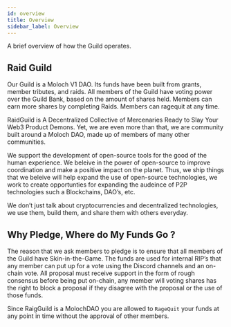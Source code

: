 ```yaml
---
id: overview
title: Overview
sidebar_label: Overview
---
```


A brief overview of how the Guild operates.

## Raid Guild

Our Guild is a Moloch V1 DAO. Its funds have been built from grants, member tributes, and raids. All members of the Guild have voting power over the Guild Bank, based on the amount of shares held. Members can earn more shares by completing Raids. Members can ragequit at any time.

RaidGuild is A Decentralized Collective of Mercenaries Ready to Slay Your Web3 Product Demons. Yet, we are even more than that, we are community built around a Moloch DAO, made up of members of many other communities.

We support the development of open-source tools for the good of the human experience. We beleive in the power of open-source to improve coordination and make a positive impact on the planet. Thus, we ship things that we beleive will help expand the use of open-source technologies, we work to create opportunties for expanding the audeince of P2P technologies such a Blockchains, DAO’s, etc.

We don’t just talk about cryptocurrencies and decentralized technologies, we use them, build them, and share them with others everyday.

## Why Pledge, Where do My Funds Go ?

The reason that we ask members to pledge is to ensure that all members of the Guild have Skin-in-the-Game. The funds are used for internal RIP’s that any member can put up for a vote using the Discord channels and an on-chain vote. All proposal must receive support in the form of rough consensus before being put on-chain, any member will voting shares has the right to block a proposal if they disagree with the proposal or the use of those funds.

Since RaigGuild is a MolochDAO you are allowed to `RageQuit` your funds at any point in time without the approval of other members.